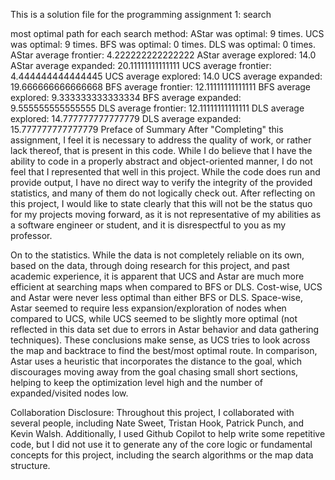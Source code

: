 This is a solution file for the programming assignment 1: search 

most optimal path for each search method: 
AStar was optimal: 9 times.
UCS was optimal: 9 times.
BFS was optimal: 0 times.
DLS was optimal: 0 times.
AStar average frontier: 4.222222222222222
AStar average explored: 14.0
AStar average expanded: 20.11111111111111
UCS average frontier: 4.444444444444445
UCS average explored: 14.0
UCS average expanded: 19.666666666666668
BFS average frontier: 12.11111111111111
BFS average explored: 9.333333333333334
BFS average expanded: 9.555555555555555
DLS average frontier: 12.11111111111111
DLS average explored: 14.777777777777779
DLS average expanded: 15.777777777777779
Preface of Summary
After "Completing" this assignment, I feel it is necessary to address the quality of work, or rather lack thereof,
that is present in this code. While I do believe that I have the ability to code in a properly abstract and
object-oriented manner, I do not feel that I represented that well in this project. While the code does run and
provide output, I have no direct way to verify the integrity of the provided statistics, and many of them do not
logically check out. After reflecting on this project, I would like to state clearly that this will not be the
status quo for my projects moving forward, as it is not representative of my abilities as a software engineer or
student, and it is disrespectful to you as my professor.

On to the statistics. While the data is not completely reliable on its own, based on the data, through doing research 
for this project, and past academic experience, it is apparent that UCS and Astar are much more efficient at searching 
maps when compared to BFS or DLS. Cost-wise, UCS and Astar were never less optimal than either BFS or DLS. Space-wise, 
Astar seemed to require less expansion/exploration of nodes when compared to UCS, while UCS seemed to be slightly more 
optimal (not reflected in this data set due to errors in Astar behavior and data gathering techniques). These conclusions 
make sense, as UCS tries to look across the map and backtrace to find the best/most optimal route. In comparison, Astar uses 
a heuristic that incorporates the distance to the goal, which discourages moving away from the goal chasing small short sections, 
helping to keep the optimization level high and the number of expanded/visited nodes low.
               
Collaboration Disclosure:
               Throughout this project, I collaborated with several people, including Nate Sweet, Tristan Hook, Patrick Punch, and Kevin Walsh. 
               Additionally, I used Github Copilot to help write some repetitive code, but I did not use it to generate any of the core logic 
               or fundamental concepts for this project, including the search algorithms or the map data structure.